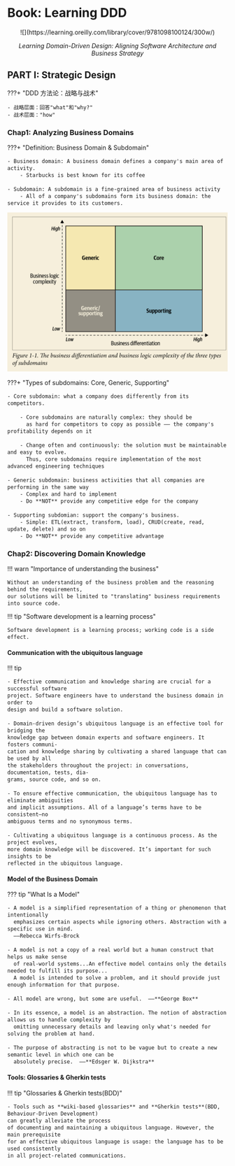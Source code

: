 # Book: Learning DDD

<center>
![](https://learning.oreilly.com/library/cover/9781098100124/300w/)

*Learning Domain-Driven Design: Aligning Software Architecture and Business Strategy*
</center>


## PART I: Strategic Design

???+ "DDD 方法论：战略与战术"

    - 战略层面：回答"what"和"why?"
    - 战术层面："how"


### Chap1: Analyzing Business Domains

???+ "Definition: Business Domain & Subdomain"

    - Business domain: A business domain defines a company's main area of activity.
        - Starbucks is best known for its coffee

    - Subdomain: A subdomain is a fine-grained area of business activity
        - All of a company's subdomains form its business domain: the service it provides to its customers.


![](image/subdomains.jpg)

???+ "Types of subdomains: Core, Generic, Supporting"

    - Core subdomain: what a company does differently from its competitors.

        - Core subdomains are naturally complex: they should be
          as hard for competitors to copy as possible —— the company's profitability depends on it

        - Change often and continuously: the solution must be maintainable and easy to evolve.
          Thus, core subdomains require implementation of the most advanced engineering techniques

    - Generic subdomain: business activities that all companies are performing in the same way
        - Complex and hard to implement
        - Do **NOT** provide any competitive edge for the company

    - Supporting subdomian: support the company's business.
        - Simple: ETL(extract, transform, load), CRUD(create, read, update, delete) and so on
        - Do **NOT** provide any competitive advantage


### Chap2: Discovering Domain Knowledge

!!! warn "Importance of understanding the business"

    Without an understanding of the business problem and the reasoning behind the requirements,
    our solutions will be limited to "translating" business requirements into source code.


!!! tip "Software development is a learning process"

    Software development is a learning process; working code is a side effect.


#### Communication with the ubiquitous language


!!! tip

    - Effective communication and knowledge sharing are crucial for a successful software
    project. Software engineers have to understand the business domain in order to
    design and build a software solution.

    - Domain-driven design’s ubiquitous language is an effective tool for bridging the
    knowledge gap between domain experts and software engineers. It fosters communi‐
    cation and knowledge sharing by cultivating a shared language that can be used by all
    the stakeholders throughout the project: in conversations, documentation, tests, dia‐
    grams, source code, and so on.

    - To ensure effective communication, the ubiquitous language has to eliminate ambiguities
    and implicit assumptions. All of a language’s terms have to be consistent—no
    ambiguous terms and no synonymous terms.

    - Cultivating a ubiquitous language is a continuous process. As the project evolves,
    more domain knowledge will be discovered. It’s important for such insights to be
    reflected in the ubiquitous language.

#### Model of the Business Domain

??? tip "What Is a Model"

    - A model is a simplified representation of a thing or phenomenon that intentionally
      emphasizes certain aspects while ignoring others. Abstraction with a specific use in mind.
      ——Rebecca Wirfs-Brock

    - A model is not a copy of a real world but a human construct that helps us make sense
      of real-world systems...An effective model contains only the details needed to fulfill its purpose...
      A model is intended to solve a problem, and it should provide just enough information for that purpose.

    - All model are wrong, but some are useful.  ——**George Box**

    - In its essence, a model is an abstraction. The notion of abstraction allows us to handle complexity by
      omitting unnecessary details and leaving only what's needed for solving the problem at hand.

    - The purpose of abstracting is not to be vague but to create a new semantic level in which one can be
      absolutely precise.  ——**Edsger W. Dijkstra**


#### Tools: Glossaries & Gherkin tests

!!! tip "Glossaries & Gherkin tests(BDD)"

    - Tools such as **wiki-based glossaries** and **Gherkin tests**(BDD, Behaviour-Driven Development)
    can greatly alleviate the process
    of documenting and maintaining a ubiquitous language. However, the main prerequisite
    for an effective ubiquitous language is usage: the language has to be used consistently
    in all project-related communications.
